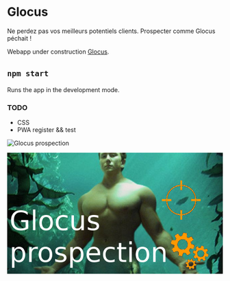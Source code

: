 # Glocus

Ne perdez pas vos meilleurs potentiels clients.
Prospecter comme Glocus péchait !

Webapp under construction [Glocus](https://glocus.netlify.app).

## `npm start`

Runs the app in the development mode.

### TODO

- CSS
- PWA register && test

![Glocus prospection](https://github.com/lydstyl/200503-glocus/tree/master/public/glocus.png)

![Glocus prospection](./public/glocus.png)
